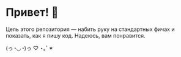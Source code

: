 # Привет! 👋

Цель этого репозитория — набить руку на стандартных фичах и показать, как я пишу код. 
Надеюсь, вам понравится.

(っ◔◡◔)っ ♡ ⋆｡ﾟ✶
